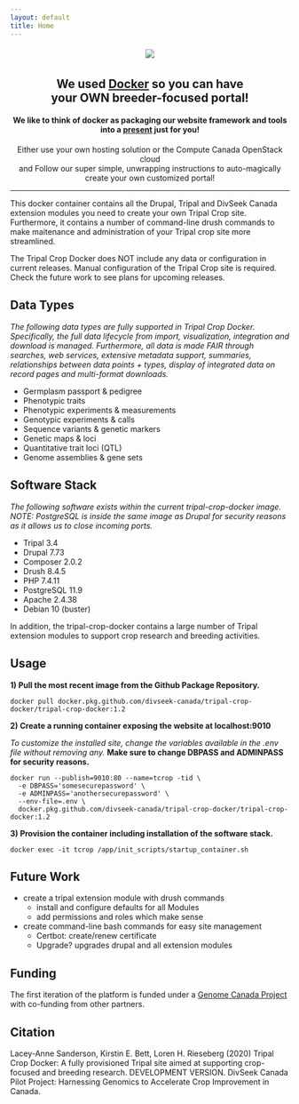 ```yaml
---
layout: default
title: Home
---
```


<div style="text-align:center;">

<img style="margin: 5px auto" src="{{ site.baseurl }}/public/DivseekCan_Green_CapYes.png" />

<h2>We used <a href="https://www.docker.com/why-docker">Docker</a> so you can have <br /> your OWN breeder-focused portal!</h2>

<h4>We like to think of docker as packaging our website framework and tools <br /> into a <a href="https://www.docker.com/resources/what-container">present</a> just for you!</h4>

<p>Either use your own hosting solution or the Compute Canada OpenStack cloud <br /> and Follow our super simple, unwrapping instructions to auto-magically create your own customized portal!</p>

</div>
<hr>

This docker container contains all the Drupal, Tripal and DivSeek Canada extension modules you need to create your own Tripal Crop site. Furthermore, it contains a number of command-line drush commands to make maitenance and administration of your Tripal crop site more streamlined.

The Tripal Crop Docker does NOT include any data or configuration in current releases. Manual configuration of the Tripal Crop site is required. Check the future work to see plans for upcoming releases.

## Data Types

*The following data types are fully supported in Tripal Crop Docker. Specifically, the full data lifecycle from import, visualization, integration and download is managed. Furthermore, all data is made FAIR through searches, web services, extensive metadata support, summaries, relationships between data points + types, display of integrated data on record pages and multi-format downloads.*

- Germplasm passport & pedigree
- Phenotypic traits
- Phenotypic experiments & measurements
- Genotypic experiments & calls
- Sequence variants & genetic markers
- Genetic maps & loci
- Quantitative trait loci (QTL)
- Genome assemblies & gene sets

## Software Stack

*The following software exists within the current tripal-crop-docker image. NOTE: PostgreSQL is inside the same image as Drupal for security reasons as it allows us to close incoming ports.*

- Tripal 3.4
- Drupal 7.73
- Composer 2.0.2
- Drush 8.4.5
- PHP 7.4.11
- PostgreSQL 11.9
- Apache 2.4.38
- Debian 10 (buster)

In addition, the tripal-crop-docker contains a large number of Tripal extension modules to support crop research and breeding activities.

## Usage

**1) Pull the most recent image from the Github Package Repository.**

```
docker pull docker.pkg.github.com/divseek-canada/tripal-crop-docker/tripal-crop-docker:1.2
```

**2) Create a running container exposing the website at localhost:9010**

*To customize the installed site, change the variables available in the .env file without removing any.* **Make sure to change DBPASS and ADMINPASS for security reasons.**

```
docker run --publish=9010:80 --name=tcrop -tid \
  -e DBPASS='somesecurepassword' \
  -e ADMINPASS='anothersecurepassword' \
  --env-file=.env \
  docker.pkg.github.com/divseek-canada/tripal-crop-docker/tripal-crop-docker:1.2
```

**3) Provision the container including installation of the software stack.**

```
docker exec -it tcrop /app/init_scripts/startup_container.sh
```

## Future Work
- create a tripal extension module with drush commands
   - install and configure defaults for all Modules
   - add permissions and roles which make sense
- create command-line bash commands for easy site management
   - Certbot: create/renew certificate
   - Upgrade? upgrades drupal and all extension modules

## Funding

The first iteration of the platform is funded under a [Genome Canada Project](https://www.genomecanada.ca/en/divseek-canada-harnessing-genomics-accelerate-crop-improvement-canada) with co-funding from other partners.

## Citation

Lacey-Anne Sanderson, Kirstin E. Bett, Loren H. Rieseberg (2020) Tripal Crop Docker: A fully provisioned Tripal site aimed at supporting crop-focused and breeding research. DEVELOPMENT VERSION. DivSeek Canada Pilot Project: Harnessing Genomics to Accelerate Crop Improvement in Canada.
